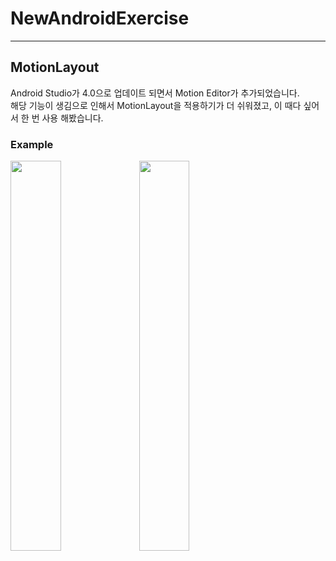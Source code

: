 # NewAndroidExercise

---

## MotionLayout

Android Studio가 4.0으로 업데이트 되면서 Motion Editor가 추가되었습니다.  
해당 기능이 생김으로 인해서 MotionLayout을 적용하기가 더 쉬워졌고, 이 때다 싶어서 한 번 사용 해봤습니다.

### Example

<img src="https://user-images.githubusercontent.com/55642709/92920563-6e751180-f46d-11ea-92d2-318e31169739.gif" width="40%">

<img src="https://user-images.githubusercontent.com/55642709/92920654-982e3880-f46d-11ea-805b-f758e6d6887b.gif" width="40%">
